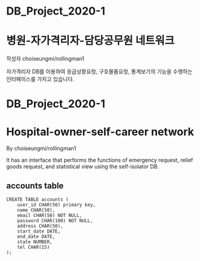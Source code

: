 # DB_Project_2020-1
# 병원-자가격리자-담당공무원 네트워크
작성자 choiseungmi/rollingman1

자가격리자 DB를 이용하여 응급상황요청, 구호물품요청, 통계보기의 기능을 수행하는 인터페이스를 가지고 있습니다.

# DB_Project_2020-1
# Hospital-owner-self-career network
By choiseungmi/rollingman1

It has an interface that performs the functions of emergency request, relief goods request, and statistical view using the self-isolator DB.

accounts table
---------------
```
CREATE TABLE accounts (
	user_id	CHAR(50) primary key,
	name CHAR(50),
	email CHAR(50) NOT NULL,
	password CHAR(100) NOT NULL,
	address CHAR(50),
	start_date DATE,
	end_date DATE,
	state NUMBER,
	tel CHAR(15)
);
```
